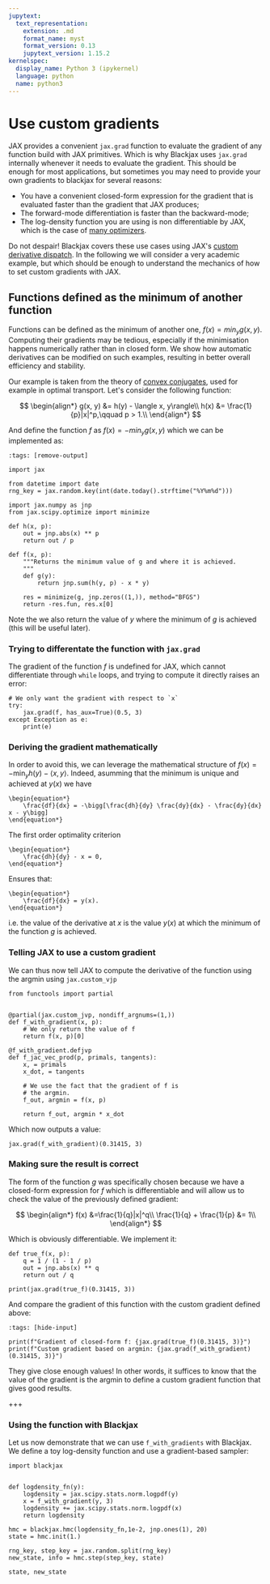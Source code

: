 ```yaml
---
jupytext:
  text_representation:
    extension: .md
    format_name: myst
    format_version: 0.13
    jupytext_version: 1.15.2
kernelspec:
  display_name: Python 3 (ipykernel)
  language: python
  name: python3
---
```


# Use custom gradients


JAX provides a convenient `jax.grad` function to evaluate the gradient of any function build with JAX primitives. Which is why Blackjax uses `jax.grad` internally whenever it needs to evaluate the gradient. This should be enough for most applications, but sometimes you may need to provide your own gradients to blackjax for several reasons:

- You have a convenient closed-form expression for the gradient that is evaluated faster than the gradient that JAX produces;
- The forward-mode differentiation is faster than the backward-mode;
- The log-density function you are using is non differentiable by JAX, which is the case of [many optimizers](https://github.com/google/jaxopt).

Do not despair! Blackjax covers these use cases using JAX's [custom derivative dispatch](https://jax.readthedocs.io/en/latest/notebooks/Custom_derivative_rules_for_Python_code.html). In the following we will consider a very academic example, but which should be enough to understand the mechanics of how to set custom gradients with JAX.

## Functions defined as the minimum of another function

Functions can be defined as the minimum of another one, $f(x) = min_{y} g(x,y)$. Computing their gradients may be tedious, especially if the minimisation happens numerically rather than in closed form. We show how automatic derivatives can be modified on such examples, resulting in better overall efficiency and stability.

Our example is taken from the theory of [convex conjugates](https://en.wikipedia.org/wiki/Convex_conjugate), used for example in optimal transport. Let's consider the following function:

$$
\begin{align*}
g(x, y) &= h(y) - \langle x, y\rangle\\
h(x) &= \frac{1}{p}|x|^p,\qquad p > 1.\\
\end{align*}
$$

And define the function $f$ as $f(x) = -min_y g(x, y)$ which we can be implemented as:

```{code-cell} ipython3
:tags: [remove-output]

import jax

from datetime import date
rng_key = jax.random.key(int(date.today().strftime("%Y%m%d")))
```

```{code-cell} ipython3
import jax.numpy as jnp
from jax.scipy.optimize import minimize

def h(x, p):
    out = jnp.abs(x) ** p
    return out / p

def f(x, p):
    """Returns the minimum value of g and where it is achieved.
    """
    def g(y):
        return jnp.sum(h(y, p) - x * y)

    res = minimize(g, jnp.zeros((1,)), method="BFGS")
    return -res.fun, res.x[0]
```

Note the we also return the value of $y$ where the minimum of $g$ is achieved (this will be useful later).


### Trying to differentate the function with `jax.grad`

The gradient of the function $f$ is undefined for JAX, which cannot differentiate through `while` loops, and trying to compute it directly raises an error:

```{code-cell} ipython3
# We only want the gradient with respect to `x`
try:
    jax.grad(f, has_aux=True)(0.5, 3)
except Exception as e:
    print(e)
```

### Deriving the gradient mathematically

In order to avoid this, we can leverage the mathematical structure of $f(x) = -\min_y h(y) - \langle x, y\rangle$. Indeed, asumming that the minimum is unique and achieved at $y(x)$ we have

```{math}
\begin{equation*}
    \frac{df}{dx} = -\bigg[\frac{dh}{dy} \frac{dy}{dx} - \frac{dy}{dx} x - y\bigg]
\end{equation*}
```

The first order optimality criterion

```{math}
\begin{equation*}
    \frac{dh}{dy} - x = 0,
\end{equation*}
```

Ensures that:

```{math}
\begin{equation*}
    \frac{df}{dx} = y(x).
\end{equation*}
```

i.e. the value of the derivative at $x$ is the value $y(x)$ at which the minimum of the function $g$ is achieved.


### Telling JAX to use a custom gradient

We can thus now tell JAX to compute the derivative of the function using the argmin using `jax.custom_vjp`

```{code-cell} ipython3
from functools import partial


@partial(jax.custom_jvp, nondiff_argnums=(1,))
def f_with_gradient(x, p):
    # We only return the value of f
    return f(x, p)[0]

@f_with_gradient.defjvp
def f_jac_vec_prod(p, primals, tangents):
    x, = primals
    x_dot, = tangents

    # We use the fact that the gradient of f is
    # the argmin.
    f_out, argmin = f(x, p)

    return f_out, argmin * x_dot
```

Which now outputs a value:

```{code-cell} ipython3
jax.grad(f_with_gradient)(0.31415, 3)
```

### Making sure the result is correct

The form of the function $g$ was specifically chosen because we have a closed-form expression for $f$ which is differentiable and will allow us to check the value of the previously defined gradient:

$$
\begin{align*}
f(x) &=\frac{1}{q}|x|^q\\
\frac{1}{q} + \frac{1}{p} &= 1\\
\end{align*}
$$

Which is obviously differentiable. We implement it:

```{code-cell} ipython3
def true_f(x, p):
    q = 1 / (1 - 1 / p)
    out = jnp.abs(x) ** q
    return out / q

print(jax.grad(true_f)(0.31415, 3))
```

And compare the gradient of this function with the custom gradient defined above:

```{code-cell} ipython3
:tags: [hide-input]

print(f"Gradient of closed-form f: {jax.grad(true_f)(0.31415, 3)}")
print(f"Custom gradient based on argmin: {jax.grad(f_with_gradient)(0.31415, 3)}")
```

They give close enough values! In other words, it suffices to know that the value of the gradient is the argmin to define a custom gradient function that gives good results.

+++

### Using the function with Blackjax


Let us now demonstrate that we can use `f_with_gradients` with Blackjax. We define a toy log-density function and use a gradient-based sampler:

```{code-cell} ipython3
import blackjax


def logdensity_fn(y):
    logdensity = jax.scipy.stats.norm.logpdf(y)
    x = f_with_gradient(y, 3)
    logdensity += jax.scipy.stats.norm.logpdf(x)
    return logdensity

hmc = blackjax.hmc(logdensity_fn,1e-2, jnp.ones(1), 20)
state = hmc.init(1.)

rng_key, step_key = jax.random.split(rng_key)
new_state, info = hmc.step(step_key, state)
```

```{code-cell} ipython3
state, new_state
```
